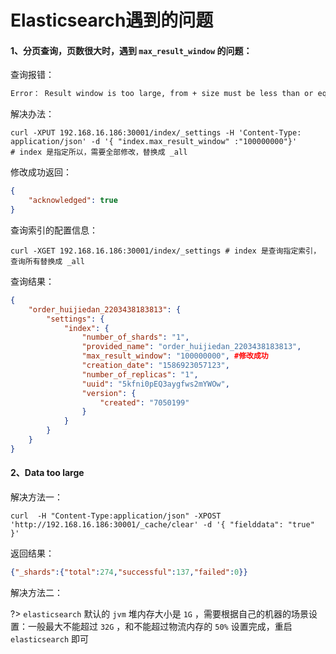 # Elasticsearch遇到的问题

#### 1、分页查询，页数很大时，遇到 `max_result_window` 的问题：

查询报错：

```reStructuredText
Error： Result window is too large, from + size must be less than or equal to: [10000] but was [32900]. See the scroll api for a more efficient way to request large data sets. This limit can be set by changing the [index.max_result_window] index level setting.
```

解决办法：

```shell
curl -XPUT 192.168.16.186:30001/index/_settings -H 'Content-Type: application/json' -d '{ "index.max_result_window" :"100000000"}'
# index 是指定所以，需要全部修改，替换成 _all
```

修改成功返回：

```json
{
    "acknowledged": true
}
```



查询索引的配置信息：

```shell
curl -XGET 192.168.16.186:30001/index/_settings # index 是查询指定索引，查询所有替换成 _all
```

查询结果：

```json
{
    "order_huijiedan_2203438183813": {
        "settings": {
            "index": {
                "number_of_shards": "1",
                "provided_name": "order_huijiedan_2203438183813",
                "max_result_window": "100000000", #修改成功
                "creation_date": "1586923057123",
                "number_of_replicas": "1",
                "uuid": "5kfni0pEQ3aygfws2mYWOw",
                "version": {
                    "created": "7050199"
                }
            }
        }
    }
}
```



#### 2、Data too large

解决方法一：

```shell
curl  -H "Content-Type:application/json" -XPOST 'http://192.168.16.186:30001/_cache/clear' -d '{ "fielddata": "true" }'
```

返回结果：

```json
{"_shards":{"total":274,"successful":137,"failed":0}}
```

解决方法二：

?> `elasticsearch` 默认的 `jvm` 堆内存大小是 `1G` ，需要根据自己的机器的场景设置：一般最大不能超过 `32G` ，和不能超过物流内存的 `50%` 设置完成，重启 `elasticsearch` 即可


